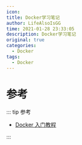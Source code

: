 ```yaml
---
icon: 
title: Docker学习笔记
author: LifeAlsoIsGG
time: 2021-01-28 23:33:05
description: Docker学习笔记
original: true
categories: 
  - Docker
tags: 
  - Docker
---
```






# 参考

::: tip 参考

- [Docker 入门教程](http://www.ruanyifeng.com/blog/2018/02/docker-tutorial.html)

:::